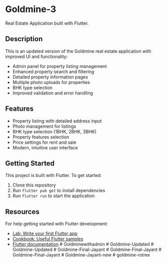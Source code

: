 # Goldmine-3

Real Estate Application built with Flutter.

## Description

This is an updated version of the Goldmine real estate application with improved UI and functionality:

- Admin panel for property listing management
- Enhanced property search and filtering
- Detailed property information pages
- Multiple photo uploads for properties
- BHK type selection
- Improved validation and error handling

## Features

- Property listing with detailed address input
- Photo management for listings
- BHK type selection (1BHK, 2BHK, 3BHK)
- Property features selection
- Price settings for rent and sale
- Modern, intuitive user interface

## Getting Started

This project is built with Flutter. To get started:

1. Clone this repository
2. Run `flutter pub get` to install dependencies
3. Run `flutter run` to start the application

## Resources

For help getting started with Flutter development:
- [Lab: Write your first Flutter app](https://docs.flutter.dev/get-started/codelab)
- [Cookbook: Useful Flutter samples](https://docs.flutter.dev/cookbook)
- [Flutter documentation](https://docs.flutter.dev/)
#   G o l d m i n e w i t h a d m i n 
 
 #   G o l d m i n e - U p d a t e d  
 #   G o l d m i n e - U p d a t e d  
 #   G o l d m i n e - F i n a l - J a y a n t  
 #   G o l d m i n e - F i n a l - J a y a n t  
 #   G o l d m i n e - F i n a l - J a y a n t  
 #   G o l d m i n e - J a y a n t - n e w  
 # goldmine-rotrex

